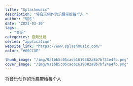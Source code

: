 ```yaml
---
title: "Splashmusic"
description: "将音乐创作的乐趣带给每个人 "
author: "瑞东"
date: "2023-03-30"
tags:
  - "音乐"
categories: 音频处理
series: "application"
website_link: "https://www.splashmusic.com/"
color: "#00CC8E"

thumb_image: "/img/9a1bb5c05cacb1619382a8b7bf24e4fb.png"
cover_image: "/img/9a1bb5c05cacb1619382a8b7bf24e4fb.png"
---
```


将音乐创作的乐趣带给每个人 